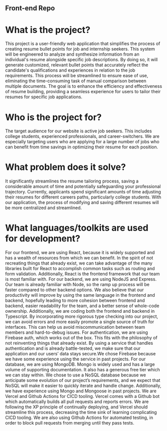 ## Front-end Repo

# What is the project?

This project is a user-friendly web application that simplifies the process of creating resume bullet points for job and internship seekers. This system will be engineered to analyze and synthesize information from an individual's resume alongside specific job descriptions. By doing so, it will generate customized, relevant bullet points that accurately reflect the candidate's qualifications and experiences in relation to the job requirements. This process will be streamlined to ensure ease of use, eliminating the time-consuming task of manual comparison between multiple documents. The goal is to enhance the efficiency and effectiveness of resume building, providing a seamless experience for users to tailor their resumes for specific job applications.

# Who is the project for?
The target audience for our website is active job seekers. This includes college students, experienced professionals, and career-switchers. We are especially targeting users who are applying for a large number of jobs who can benefit from time savings in optimizing their resume for each position.

# What problem does it solve?
It significantly streamlines the resume tailoring process, saving a considerable amount of time and potentially safeguarding your professional trajectory. Currently, applicants spend significant amounts of time adjusting their resumes for different careers paths, particularly college students. With our application, the process of modifying and saving different resumes will be more centralized and streamlined.

# What languages/toolkits are used for development?
For our frontend, we are using React, because it is widely supported and has a wealth of resources from which we can benefit. In the spirit of not recreating things that already exist, we can take advantage of the many libraries built for React to accomplish common tasks such as routing and form validation. Additionally, React is the frontend framework that our team is most familiar with. For our backend, we are using NodeJS and Express. Our team is already familiar with Node, so the ramp up process will be faster compared to other backend options. We also believe that our productivity will improve by using the same language in the frontend and backend, hopefully leading to more cohesion between frontend and backend, easier readability for the team, and a better sense of whole-code ownership. Additionally, we are coding both the frontend and backend in Typescript. By incorporating more rigorous type checking into our project, we can avoid errors and more easily promote a single source of truth for interfaces. This can help us avoid miscommunication between team members and hard-to-debug issues. For authentication, we are using Firebase auth, which works out of the box. This fits with the philosophy of not reinventing things that already exist. By using a service that handles authentication and is already battle-tested, we make sure that our application and our users’ data stays secure.We chose Firebase because we have some experience using the service in past projects. For our database, we are using MongoDB. Mongo is widely used and has a large volume of supporting documentation. It also has a generous free tier which we can stay within. We chose to use a NoSQL database because we anticipate some evolution of our project’s requirements, and we expect that NoSQL will make it easier to quickly iterate and handle change. Additionally, we have experience using Mongo and Mongoose in past projects. We are Vercel and Github Actions for CICD tooling. Vercel comes with a Github bot which automatically builds all pull requests and reports errors. We are following the XP principle of continually deploying, and Vercel should streamline this process, decreasing the time sink of learning complicating CICD tooling. We are also using Github Actions for automated testing, in order to block pull requests from merging until they pass tests.
